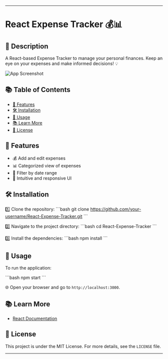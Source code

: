 
---

# React Expense Tracker 💰📊

## 🌟 Description

A React-based Expense Tracker to manage your personal finances. Keep an eye on your expenses and make informed decisions! 💡

![App Screenshot](./screenshot.png)

## 📚 Table of Contents

- [🌟 Features](#features)
- [🛠 Installation](#installation)
- [🚀 Usage](#usage)
- [📚 Learn More](#learn-more)
- [📄 License](#license)

## 🌟 Features

- 💰 Add and edit expenses
- 📊 Categorized view of expenses
- 📆 Filter by date range
- 🎨 Intuitive and responsive UI

## 🛠 Installation

1️⃣ Clone the repository:
\```bash
git clone https://github.com/your-username/React-Expense-Tracker.git
\```

2️⃣ Navigate to the project directory:
\```bash
cd React-Expense-Tracker
\```

3️⃣ Install the dependencies:
\```bash
npm install
\```

## 🚀 Usage

To run the application:

\```bash
npm start
\```

🌐 Open your browser and go to `http://localhost:3000`.

## 📚 Learn More

- [React Documentation](https://reactjs.org/docs/getting-started.html)

## 📄 License

This project is under the MIT License. For more details, see the `LICENSE` file.

---
